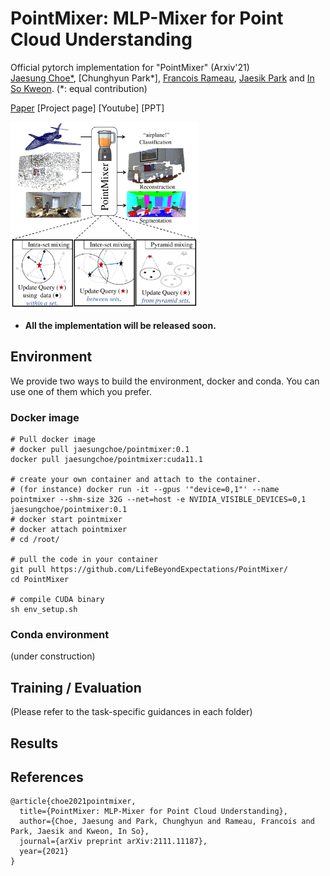 # PointMixer: MLP-Mixer for Point Cloud Understanding

Official pytorch implementation for "PointMixer" (Arxiv'21)  
[Jaesung Choe*](https://sites.google.com/view/jaesungchoe), [Chunghyun Park*], [Francois Rameau](https://rameau-fr.github.io/), [Jaesik Park](https://jaesik.info/) and [In So Kweon](https://rcv.kaist.ac.kr). (*: equal contribution)

[Paper](https://arxiv.org/pdf/2111.11187) [Project page] [Youtube] [PPT]

<img src="./etc/teaser.jpg" width="300" height="300"> 

- **All the implementation will be released soon.**

## Environment
We provide two ways to build the environment, docker and conda. You can use one of them which you prefer.

### Docker image
```
# Pull docker image
# docker pull jaesungchoe/pointmixer:0.1
docker pull jaesungchoe/pointmixer:cuda11.1

# create your own container and attach to the container.
# (for instance) docker run -it --gpus '"device=0,1"' --name pointmixer --shm-size 32G --net=host -e NVIDIA_VISIBLE_DEVICES=0,1 jaesungchoe/pointmixer:0.1
# docker start pointmixer
# docker attach pointmixer
# cd /root/

# pull the code in your container
git pull https://github.com/LifeBeyondExpectations/PointMixer/
cd PointMixer

# compile CUDA binary 
sh env_setup.sh
```

### Conda environment
(under construction)

## Training / Evaluation
(Please refer to the task-specific guidances in each folder)

## Results

## References
```
@article{choe2021pointmixer,
  title={PointMixer: MLP-Mixer for Point Cloud Understanding},
  author={Choe, Jaesung and Park, Chunghyun and Rameau, Francois and Park, Jaesik and Kweon, In So},
  journal={arXiv preprint arXiv:2111.11187},
  year={2021}
}
```
